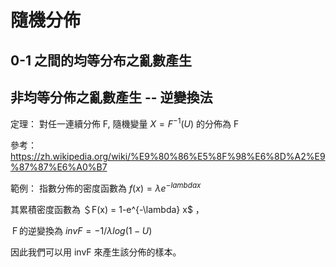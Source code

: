 # 隨機分佈

## 0-1 之間的均等分布之亂數產生



## 


## 非均等分佈之亂數產生 -- 逆變換法

定理： 對任一連續分佈 F, 隨機變量 $X = F^{-1}(U)$ 的分佈為 F

參考： https://zh.wikipedia.org/wiki/%E9%80%86%E5%8F%98%E6%8D%A2%E9%87%87%E6%A0%B7

範例： 指數分佈的密度函數為 $f(x) = \lambda e^{-lambda x}$ 

其累積密度函數為 ＄F(x) = 1-e^{-\lambda} x$ ， 

Ｆ的逆變換為 $invF = -1/{\lambda} log(1-U)$

因此我們可以用 invF 來產生該分佈的樣本。

